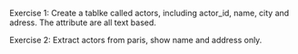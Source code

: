 Exercise 1: Create a tablke called actors, including actor_id, name, city and adress. The attribute are all text based. 

Exercise 2: Extract actors from paris, show name and address only.

